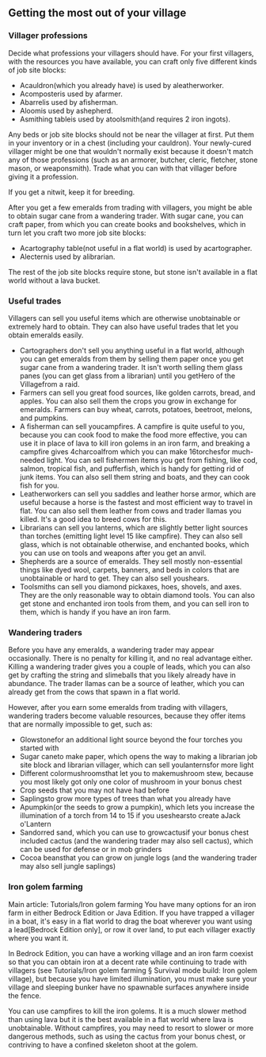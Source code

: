 ## Getting the most out of your village
### Villager professions
Decide what professions your villagers should have. For your first villagers, with the resources you have available, you can craft only five different kinds of job site blocks:

- Acauldron(which you already have) is used by aleatherworker.
- Acomposteris used by afarmer.
- Abarrelis used by afisherman.
- Aloomis used by ashepherd.
- Asmithing tableis used by atoolsmith(and requires 2 iron ingots).

Any beds or job site blocks should not be near the villager at first. Put them in your inventory or in a chest (including your cauldron). Your newly-cured villager might be one that wouldn't normally exist because it doesn't match any of those professions (such as an armorer, butcher, cleric, fletcher, stone mason, or weaponsmith). Trade what you can with that villager before giving it a profession. 

If you get a nitwit, keep it for breeding.

After you get a few emeralds from trading with villagers, you might be able to obtain sugar cane from a wandering trader. With sugar cane, you can craft paper, from which you can create books and bookshelves, which in turn let you craft two more job site blocks:

- Acartography table(not useful in a flat world) is used by acartographer.
- Alecternis used by alibrarian.

The rest of the job site blocks require stone, but stone isn't available in a flat world without a lava bucket.

### Useful trades
Villagers can sell you useful items which are otherwise unobtainable or extremely hard to obtain. They can also have useful trades that let you obtain emeralds easily.

- Cartographers don't sell you anything useful in a flat world, although you can get emeralds from them by selling them paper once you get sugar cane from a wandering trader. It isn't worth selling them glass panes (you can get glass from a librarian) until you getHero of the Villagefrom a raid.
- Farmers can sell you great food sources, like golden carrots, bread, and apples. You can also sell them the crops you grow in exchange for emeralds. Farmers can buy wheat, carrots, potatoes, beetroot, melons, and pumpkins.
- A fisherman can sell youcampfires. A campfire is quite useful to you, because you can cook food to make the food more effective, you can use it in place of lava to kill iron golems in an iron farm, and breaking a campfire gives 4charcoalfrom which you can make 16torchesfor much-needed light. You can sell fishermen items you get from fishing, like cod, salmon, tropical fish, and pufferfish, which is handy for getting rid of junk items. You can also sell them string and boats, and they can cook fish for you.
- Leatherworkers can sell you saddles and leather horse armor, which are useful because a horse is the fastest and most efficient way to travel in flat. You can also sell them leather from cows and trader llamas you killed. It's a good idea to breed cows for this.
- Librarians can sell you lanterns, which are slightly better light sources than torches (emitting light level 15 like campfire). They can also sell glass, which is not obtainable otherwise, and enchanted books, which you can use on tools and weapons after you get an anvil.
- Shepherds are a source of emeralds. They sell mostly non-essential things like dyed wool, carpets, banners, and beds in colors that are unobtainable or hard to get. They can also sell youshears.
- Toolsmiths can sell you diamond pickaxes, hoes, shovels, and axes. They are the only reasonable way to obtain diamond tools. You can also get stone and enchanted iron tools from them, and you can sell iron to them, which is handy if you have an iron farm.

### Wandering traders
Before you have any emeralds, a wandering trader may appear occasionally. There is no penalty for killing it, and no real advantage either. Killing a wandering trader gives you a couple of leads, which you can also get by crafting the string and slimeballs that you likely already have in abundance. The trader llamas can be a source of leather, which you can already get from the cows that spawn in a flat world.

However, after you earn some emeralds from trading with villagers, wandering traders become valuable resources, because they offer items that are normally impossible to get, such as:

- Glowstonefor an additional light source beyond the four torches you started with
- Sugar caneto make paper, which opens the way to making a librarian job site block and librarian villager, which can sell youlanternsfor more light
- Different colormushroomsthat let you to makemushroom stew, because you most likely got only one color of mushroom in your bonus chest
- Crop seeds that you may not have had before
- Saplingsto grow more types of trees than what you already have
- Apumpkin(or the seeds to grow a pumpkin), which lets you increase the illumination of a torch from 14 to 15 if you useshearsto create aJack o'Lantern
- Sandorred sand, which you can use to growcactusif your bonus chest included cactus (and the wandering trader may also sell cactus), which can be used for defense or in mob grinders
- Cocoa beansthat you can grow on jungle logs (and the wandering trader may also sell jungle saplings)

### Iron golem farming
Main article: Tutorials/Iron golem farming
You have many options for an iron farm in either Bedrock Edition or Java Edition. If you have trapped a villager in a boat, it's easy in a flat world to drag the boat wherever you want using a lead‌[Bedrock Edition  only], or row it over land, to put each villager exactly where you want it.

In Bedrock Edition, you can have a working village and an iron farm coexist so that you can obtain iron at a decent rate while continuing to trade with villagers (see Tutorials/Iron golem farming § Survival mode build: Iron golem village), but because you have limited illumination, you must make sure your village and sleeping bunker have no spawnable surfaces anywhere inside the fence.

You can use campfires to kill the iron golems. It is a much slower method than using lava but it is the best available in a flat world where lava is unobtainable. Without campfires, you may need to resort to slower or more dangerous methods, such as using the cactus from your bonus chest, or contriving to have a confined skeleton shoot at the golem.

